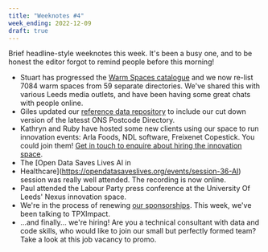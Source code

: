 ```yaml
---
title: "Weeknotes #4"
week_ending: 2022-12-09
draft: true
---
```


Brief headline-style weeknotes this week. It's been a busy one, and to be honest
the editor forgot to remind people before this morning!

* Stuart has progressed the [Warm Spaces
  catalogue](https://open-innovations.org/blog/2022-11-24-finding-a-warm-space-this-winter)
  and we now re-list 7084 warm spaces from 59 separate directories. We've shared this with
  various Leeds media outlets, and have been having some great chats with people online.
* Giles updated our [reference data
  repository](https://github.com/open-innovations/reference-data) to include our
  cut down version of the latesst ONS Postcode Directory.
* Kathryn and Ruby have hosted some new clients using our space to run
  innovation events: Arla Foods, NDL software, Freixenet Copestick. You could
  join them! [Get in touch to enquire about hiring the innovation
  space](https://open-innovations.org/services/events/).
* The [Open Data Saves Lives AI in
* Healthcare](https://opendatasaveslives.org/events/session-36-AI) session was
  really well attended. The recording is now online.
* Paul attended the Labour Party press conference at the University Of Leeds' Nexus innovation space.
* We're in the process of renewing [our
  sponsorships](https://open-innovations.org/services/sponsors/). This week,
  we've been talking to TPXImpact.
* ...and finally... we're hiring! Are you a technical consultant with data and
  code skills, who would like to join our small but perfectly formed team? Take
  a look at this job vacancy to promo.